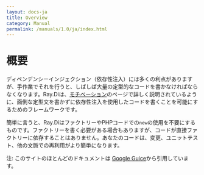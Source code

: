 ```yaml
---
layout: docs-ja
title: Overview
category: Manual
permalink: /manuals/1.0/ja/index.html
---
```

# 概要

ディペンデンシーインジェクション（依存性注入）には多くの利点がありますが、手作業でそれを行うと、しばしば大量の定型的なコードを書かなければならなくなります。Ray.Diは、[モチベーション](motivation.html)のページで詳しく説明されているように、面倒な定型文を書かずに依存性注入を使用したコードを書くことを可能にするためのフレームワークです。

簡単に言うと、Ray.DiはファクトリーやPHPコードでの`new`の使用を不要にするものです。ファクトリーを書く必要がある場合もありますが、コードが直接ファクトリーに依存することはありません。あなたのコードは、変更、ユニットテスト、他の文脈での再利用がより簡単になります。

注: このサイトのほとんどのドキュメントは [Google Guice](https://github.com/google/guice/wiki)から引用しています。
